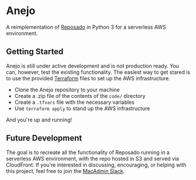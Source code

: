 # Anejo

A reimplementation of [Reposado](https://github.com/wdas/reposado) in Python 3 for a serverless AWS environment.


## Getting Started

Anejo is still under active development and is not production ready. You can, however, test the existing functionality. The easiest way to get stared is to use the provided [Terraform](https://www.terraform.io/) files to set up the AWS infrastructure.

* Clone the Anejo repository to your machine
* Create a .zip file of the contents of the `code/` directory
* Create a `.tfvars` file with the necessary variables
* Use `terraform apply` to stand up the AWS infrastructure

And you're up and running!

## Future Development

The goal is to recreate all the functionality of Reposado running in a serverless AWS environment, with the repo hosted in S3 and served via CloudFront. If you're interested in discussing, encouraging, or helping with this project, feel free to join the [MacAdmin Slack](https://macadmins.herokuapp.com/).

